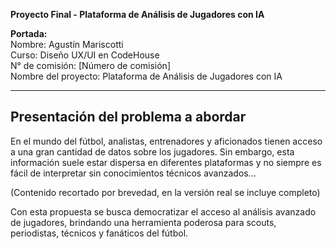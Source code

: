 **Proyecto Final - Plataforma de Análisis de Jugadores con IA**

**Portada:**  
Nombre: Agustín Mariscotti  
Curso: Diseño UX/UI en CodeHouse  
N° de comisión: [Número de comisión]  
Nombre del proyecto: Plataforma de Análisis de Jugadores con IA

---

## **Presentación del problema a abordar**

En el mundo del fútbol, analistas, entrenadores y aficionados tienen acceso a una gran cantidad de datos sobre los jugadores. Sin embargo, esta información suele estar dispersa en diferentes plataformas y no siempre es fácil de interpretar sin conocimientos técnicos avanzados...

(Contenido recortado por brevedad, en la versión real se incluye completo)

Con esta propuesta se busca democratizar el acceso al análisis avanzado de jugadores, brindando una herramienta poderosa para scouts, periodistas, técnicos y fanáticos del fútbol.
